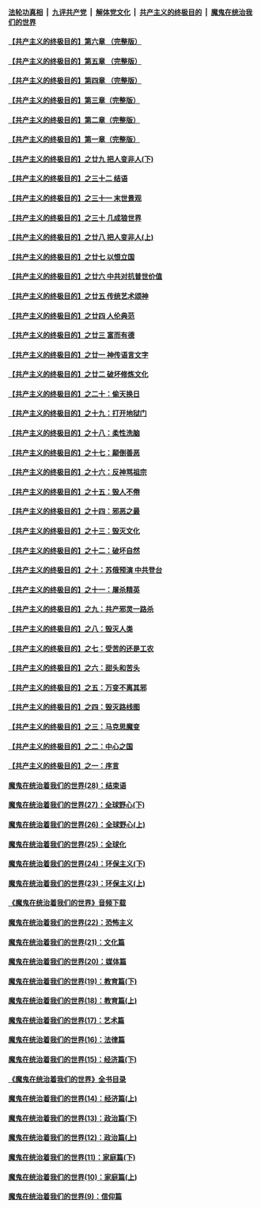 ####  [法轮功真相](../../../../basic/blob/master/README.md?t=05101802) &nbsp;|&nbsp; [九评共产党](../../../../9ping.md/blob/master/README.md?t=05101802) &nbsp;|&nbsp; [解体党文化](../../../../jtdwh.md/blob/master/README.md?t=05101802)  &nbsp;|&nbsp; [共产主义的终极目的](../../../../gczydzjmd.md/blob/master/README.md?t=05101802) &nbsp;|&nbsp; [魔鬼在统治我们的世界](../../../../mgztzwmdsj.md/blob/master/README.md?t=05101802) 

#### [【共产主义的终极目的】第六章 （完整版）](../pages/nsc422/n11428913.md?t=05101802) 

#### [【共产主义的终极目的】第五章 （完整版）](../pages/nsc422/n11428912.md?t=05101802) 

#### [【共产主义的终极目的】第四章 （完整版）](../pages/nsc422/n11428907.md?t=05101802) 

#### [【共产主义的终极目的】第三章（完整版）](../pages/nsc422/n11428848.md?t=05101802) 

#### [【共产主义的终极目的】第二章（完整版）](../pages/nsc422/n11428831.md?t=05101802) 

#### [【共产主义的终极目的】第一章（完整版）](../pages/nsc422/n11417651.md?t=05101802) 

#### [【共产主义的终极目的】之廿九 把人变非人(下)](../pages/nsc422/n11344140.md?t=05101802) 

#### [【共产主义的终极目的】之三十二 结语](../pages/nsc422/n11360535.md?t=05101802) 

#### [【共产主义的终极目的】之三十一 末世景观](../pages/nsc422/n11351129.md?t=05101802) 

#### [【共产主义的终极目的】之三十 几成狼世界](../pages/nsc422/n11348280.md?t=05101802) 

#### [【共产主义的终极目的】之廿八 把人变非人(上)](../pages/nsc422/n11340492.md?t=05101802) 

#### [【共产主义的终极目的】之廿七 以恨立国](../pages/nsc422/n11336944.md?t=05101802) 

#### [【共产主义的终极目的】之廿六 中共对抗普世价值](../pages/nsc422/n11324785.md?t=05101802) 

#### [【共产主义的终极目的】之廿五 传统艺术颂神](../pages/nsc422/n11296396.md?t=05101802) 

#### [【共产主义的终极目的】之廿四 人伦典范](../pages/nsc422/n11296397.md?t=05101802) 

#### [【共产主义的终极目的】之廿三 富而有德](../pages/nsc422/n11283598.md?t=05101802) 

#### [【共产主义的终极目的】之廿一 神传语言文字](../pages/nsc422/n11263265.md?t=05101802) 

#### [【共产主义的终极目的】之廿二 破坏修炼文化](../pages/nsc422/n11245728.md?t=05101802) 

#### [【共产主义的终极目的】之二十：偷天换日](../pages/nsc422/n11238846.md?t=05101802) 

#### [【共产主义的终极目的】之十九：打开地狱门](../pages/nsc422/n11206376.md?t=05101802) 

#### [【共产主义的终极目的】之十八：柔性洗脑](../pages/nsc422/n11199994.md?t=05101802) 

#### [【共产主义的终极目的】之十七：颠倒善恶](../pages/nsc422/n11179782.md?t=05101802) 

#### [【共产主义的终极目的】之十六：反神骂祖宗](../pages/nsc422/n11166798.md?t=05101802) 

#### [【共产主义的终极目的】之十五：毁人不倦](../pages/nsc422/n11166792.md?t=05101802) 

#### [【共产主义的终极目的】之十四：邪恶之最](../pages/nsc422/n11150249.md?t=05101802) 

#### [【共产主义的终极目的】之十三：毁灭文化](../pages/nsc422/n11135227.md?t=05101802) 

#### [【共产主义的终极目的】之十二：破坏自然](../pages/nsc422/n11135214.md?t=05101802) 

#### [【共产主义的终极目的】之十：苏俄预演 中共登台](../pages/nsc422/n11118424.md?t=05101802) 

#### [【共产主义的终极目的】之十一：屠杀精英](../pages/nsc422/n11118442.md?t=05101802) 

#### [【共产主义的终极目的】之九：共产邪灵一路杀](../pages/nsc422/n11114139.md?t=05101802) 

#### [【共产主义的终极目的】之八：毁灭人类](../pages/nsc422/n11108503.md?t=05101802) 

#### [【共产主义的终极目的】之七：受苦的还是工农](../pages/nsc422/n11101809.md?t=05101802) 

#### [【共产主义的终极目的】之六：甜头和苦头](../pages/nsc422/n11096971.md?t=05101802) 

#### [【共产主义的终极目的】之五：万变不离其邪](../pages/nsc422/n11091285.md?t=05101802) 

#### [【共产主义的终极目的】之四：毁灭路线图](../pages/nsc422/n11086284.md?t=05101802) 

#### [【共产主义的终极目的】之三：马克思魔变](../pages/nsc422/n11061941.md?t=05101802) 

#### [【共产主义的终极目的】之二：中心之国](../pages/nsc422/n11047728.md?t=05101802) 

#### [【共产主义的终极目的】之一：序言](../pages/nsc422/n11086077.md?t=05101802) 

#### [魔鬼在统治着我们的世界(28)：结束语](../pages/nsc422/n10936246.md?t=05101802) 

#### [魔鬼在统治着我们的世界(27)：全球野心(下)](../pages/nsc422/n10928319.md?t=05101802) 

#### [魔鬼在统治着我们的世界(26)：全球野心(上)](../pages/nsc422/n10900318.md?t=05101802) 

#### [魔鬼在统治着我们的世界(25)：全球化](../pages/nsc422/n10788205.md?t=05101802) 

#### [魔鬼在统治着我们的世界(24)：环保主义(下)](../pages/nsc422/n10695307.md?t=05101802) 

#### [魔鬼在统治着我们的世界(23)：环保主义(上)](../pages/nsc422/n10688613.md?t=05101802) 

#### [《魔鬼在统治着我们的世界》音频下载](../pages/nsc422/n10635553.md?t=05101802) 

#### [魔鬼在统治着我们的世界(22)：恐怖主义](../pages/nsc422/n10614727.md?t=05101802) 

#### [魔鬼在统治着我们的世界(21)：文化篇](../pages/nsc422/n10597706.md?t=05101802) 

#### [魔鬼在统治着我们的世界(20)：媒体篇](../pages/nsc422/n10586579.md?t=05101802) 

#### [魔鬼在统治着我们的世界(19)：教育篇(下)](../pages/nsc422/n10564808.md?t=05101802) 

#### [魔鬼在统治着我们的世界(18)：教育篇(上)](../pages/nsc422/n10526970.md?t=05101802) 

#### [魔鬼在统治着我们的世界(17)：艺术篇](../pages/nsc422/n10499093.md?t=05101802) 

#### [魔鬼在统治着我们的世界(16)：法律篇](../pages/nsc422/n10485969.md?t=05101802) 

#### [魔鬼在统治着我们的世界(15)：经济篇(下)](../pages/nsc422/n10469975.md?t=05101802) 

#### [《魔鬼在统治着我们的世界》全书目录](../pages/nsc422/n10464261.md?t=05101802) 

#### [魔鬼在统治着我们的世界(14)：经济篇(上)](../pages/nsc422/n10457370.md?t=05101802) 

#### [魔鬼在统治着我们的世界(13)：政治篇(下)](../pages/nsc422/n10448270.md?t=05101802) 

#### [魔鬼在统治着我们的世界(12)：政治篇(上)](../pages/nsc422/n10444576.md?t=05101802) 

#### [魔鬼在统治着我们的世界(11)：家庭篇(下)](../pages/nsc422/n10440961.md?t=05101802) 

#### [魔鬼在统治着我们的世界(10)：家庭篇(上)](../pages/nsc422/n10435448.md?t=05101802) 

#### [魔鬼在统治着我们的世界(9)：信仰篇](../pages/nsc422/n10432159.md?t=05101802) 

